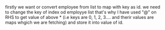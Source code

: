 firstly we want or convert employee from list to map with key as id.
we need to change the key of index od employye list that's why I have used "@" on RHS to get value of above * (i.e keys are 0, 1, 2, 3.... and therir values are maps whgich we are fetching) and store it into value of id.